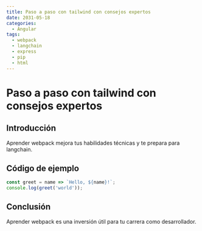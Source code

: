 ```yaml
---
title: Paso a paso con tailwind con consejos expertos
date: 2031-05-18
categories:
  - Angular
tags:
  - webpack
  - langchain
  - express
  - pip
  - html
---
```


# Paso a paso con tailwind con consejos expertos

## Introducción

Aprender webpack mejora tus habilidades técnicas y te prepara para langchain.

## Código de ejemplo

```javascript
const greet = name => `Hello, ${name}!`;
console.log(greet('world'));
```

## Conclusión

Aprender webpack es una inversión útil para tu carrera como desarrollador.